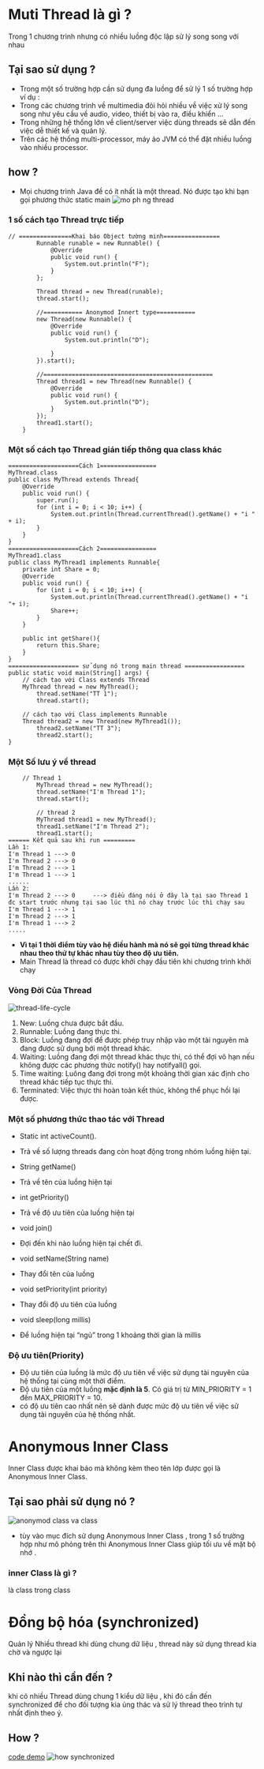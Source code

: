 # Muti Thread là gì ?
Trong 1 chương trình nhưng có nhiều luồng độc lập sử lý song song với nhau
## Tại sao sử dụng ?
* Trong một số trường hợp cần sử dụng đa luồng để sử lý 1 số trường hợp ví dụ :
 * Trong các chương trình về multimedia đỏi hỏi nhiều về việc xử lý song song như yêu cầu về audio, video, thiết bị vào ra, điều khiển ...
 * Trong những hệ thống lớn về client/server việc dùng threads sẽ dẫn đến việc dễ thiết kế và quản lý.	
 * Trên các hệ thống multi-processor, máy ảo JVM có thể đặt nhiều luồng vào nhiều processor.
 
## how ?
* Mọi chương trình Java đề có ít nhất là một thread. Nó được tạo khi bạn gọi phương thức static main
![mo ph ng thread](https://cloud.githubusercontent.com/assets/18228937/17830219/e0429ac2-66ef-11e6-9e60-fa08d295c876.png)

### 1 số cách tạo Thread trực tiếp 
```
// ===============Khai báo Object tường minh================
		Runnable runable = new Runnable() {
			@Override
			public void run() {
				System.out.println("F");
			}
		};
		
		Thread thread = new Thread(runable);
		thread.start();
		
		//=========== Anonymod Innert type===========
		new Thread(new Runnable() {
			@Override
			public void run() {
				System.out.println("D");
				
			}
		}).start();
		
		//================================================
		Thread thread1 = new Thread(new Runnable() {
			@Override
			public void run() {
				System.out.println("D");
			}
		});
		thread1.start();
	}
```
### Một số cách tạo Thread gián tiếp thông qua class khác
```
====================Cách 1================
MyThread.class
public class MyThread extends Thread{
    @Override
    public void run() {
        super.run();
        for (int i = 0; i < 10; i++) {
            System.out.println(Thread.currentThread().getName() + "i " + i);
        }
    }
}
====================Cách 2================
MyThread1.class
public class MyThread1 implements Runnable{
    private int Share = 0; 
    @Override
    public void run() {
        for (int i = 0; i < 10; i++) {
            System.out.println(Thread.currentThread().getName() + "i "+ i);
            Share++;
        }        
    }
    
    public int getShare(){
        return this.Share;
    }
}
==================== sử dụng nó trong main thread =================
public static void main(String[] args) {
 	// cách tạo với Class extends Thread
	MyThread thread = new MyThread();
        thread.setName("TT 1");
        thread.start();
	
	// cách tạo với Class implements Runnable
	Thread thread2 = new Thread(new MyThread1());
        thread2.setName("TT 3");
        thread2.start();
}
```
### Một Số lưu ý về thread
```
	// Thread 1
        MyThread thread = new MyThread();
        thread.setName("I'm Thread 1");
        thread.start();
	
        // thread 2
        MyThread thread1 = new MyThread();
        thread1.setName("I'm Thread 2");
        thread1.start();
====== Kết quả sau khi run =========
Lần 1:
I'm Thread 1 ---> 0
I'm Thread 2 ---> 0
I'm Thread 2 ---> 1
I'm Thread 1 ---> 1
......
Lần 2:
I'm Thread 2 ---> 0     ---> điều đáng nói ở đây là tại sao Thread 1 đc start trước nhưng tại sao lúc thì nó chay trước lúc thì chạy sau
I'm Thread 1 ---> 1
I'm Thread 2 ---> 1
I'm Thread 1 ---> 2
.....
```
+ **Vì tại 1 thời điểm tùy vào hệ điều hành mà nó sẽ gọi từng thread khác nhau theo thứ tự khác nhau tùy theo độ ưu tiên.**
+ Main Thread là thread có được khởi chạy đầu tiên khi chương trình khởi chạy
### Vòng Đời Của Thread
![thread-life-cycle](https://cloud.githubusercontent.com/assets/18228937/17830303/1ed63c2e-66f2-11e6-8fe9-84de88094769.jpg)

1.	New: Luồng chưa được bắt đầu.
2.	Runnable: Luồng đang thực thi.
3.	Block: Luồng đang đợi để được phép truy nhập vào một tài nguyên mà đang được sử dụng bới một thread khác.
4.	Waiting: Luồng đang đợi một thread khác thực thi, có thể đợi vô hạn nếu không được các phương thức notify() hay notifyall()   gọi.
5.	Time waiting: Luông đang đợi trong một khoảng thời gian xác định cho thread khác tiếp tục thực thi.
6.	Terminated: Việc thực thi hoàn toàn kết thúc, không thể phục hồi lại được.

### Một số phương thức thao tác với Thread
+ Static int activeCount().
 * Trả về số lượng threads đang còn hoạt động trong nhóm luồng hiện tại.
+ String getName()
 * Trả về tên của luồng hiện tại
+ int getPriority() 
 * Trả về độ ưu tiên của luồng hiện tại
+ void join()
 * Đợi đến khi nào luồng hiện tại chết đi.
+ void setName(String name)
 * Thay đổi tên của luồng
+ void setPriority(int priority)
 * Thay đổi độ ưu tiên của luồng
+ void sleep(long millis)
 * Để luồng hiện tại “ngủ” trong 1 khoảng thời gian là millis
 
### Độ ưu tiên(Priority)
* Độ ưu tiên của luồng là mức độ ưu tiên về việc sử dụng tài nguyên của hệ thống tại cùng một thời điểm.
* Độ ưu tiên của một luồng __mặc định là 5__. Có giá trị từ MIN_PRIORITY = 1 đến MAX_PRIORITY = 10. 
* có độ ưu tiên cao nhất nên sẽ dành được mức độ ưu tiên về việc sử dụng tài nguyên của hệ thống nhất.

# Anonymous Inner Class 
 Inner Class được khai báo mà không kèm theo tên lớp được gọi là Anonymous Inner Class.
 
## Tại sao phải sử dụng nó ?
 
![anonymod class va class](https://cloud.githubusercontent.com/assets/18228937/17830626/1b14bf3a-66fb-11e6-88ef-63299d37bf49.png)

* tùy vào mục đích sử dụng Anonymous Inner Class , trong 1 số trường hợp như mô phỏng trên thì Anonymous Inner Class giúp tối ưu về mặt bộ nhớ .

### inner Class là gì ? 
là class trong class 

# Đồng bộ hóa (synchronized) 
Quản lý Nhiều thread khi dùng chung dữ liệu , thread này sử dụng thread kia chờ và ngược lại 
## Khi nào thì cần đến ? 
khi có nhiều Thread dùng chung 1 kiểu dữ liệu , khi đó cần đến synchronized để cho đối tượng kia ủng thác và sử lý thread theo trình tự nhất định theo ý.

## How ?
[code demo](https://github.com/trantronghienit/Muti-Thread-synchronized-Java/blob/master/DongBoLuong.java)
![how synchronized](https://cloud.githubusercontent.com/assets/18228937/17832045/42b83e94-6724-11e6-882c-bd6f3c9c8542.png)

 



